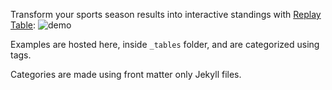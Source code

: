 Transform your sports season results into interactive standings with [Replay Table](https://github.com/antoniokov/replay-table):
![demo](https://s3-us-west-2.amazonaws.com/replay-table/images/github/demo.gif)

Examples are hosted here, inside `_tables` folder, and are categorized using tags.

Categories are made using front matter only Jekyll files.

